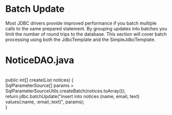 # Batch Update 
Most JDBC drivers provide improved performance if you batch multiple calls to the same prepared statement. By grouping updates into batches you limit the number of round trips to the database. This section will cover batch processing using both the JdbcTemplate and the SimpleJdbcTemplate.<br/>
# NoticeDAO.java
<br/>public int[] create(List<Notice> notices) {<br/>
		SqlParameterSource[] params = SqlParameterSourceUtils.createBatch(notices.toArray());<br/>
		return jdbc.batchUpdate("insert into notices (name, email, text) values(:name, :email,:text)", params);<br/>
	}
